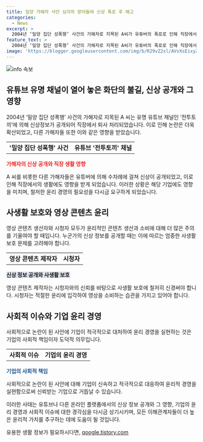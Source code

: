 ```yaml
---
title: 밀양 가해자 사안 심각히 받아들여 신상 폭로 후 해고
categories:
  - News
excerpt: >
  2004년 ‘밀양 집단 성폭행’ 사건의 가해자로 지목된 A씨가 유튜버의 폭로로 인해 직장에서 해고되었다. 이후 다른 가해자들도 비슷한 상황을 겪었다. 이 사건은 과거에 발생한 것이지만 여전히 사회적 이슈로 남아 있으며, 가해자들의 행동에 대한 후속 조치와 사회적 책임에 대한 논의가 진행 중이다.
feature_text: >
  2004년 ‘밀양 집단 성폭행’ 사건의 가해자로 지목된 A씨가 유튜버의 폭로로 인해 직장에서 해고되었다. 이후 다른 가해자들도 비슷한 상황을 겪었다. 이 사건은 과거에 발생한 것이지만 여전히 사회적 이슈로 남아 있으며, 가해자들의 행동에 대한 후속 조치와 사회적 책임에 대한 논의가 진행 중이다.
image: 'https://blogger.googleusercontent.com/img/b/R29vZ2xl/AVvXsEixyZcFfHzMRdzZMjFBmAUKJYCLCGyLL1o632UiGVXcaFdKo_bkvkuCioo0uUKlGfBVcT3P84aROyZIXSBEx3Aw5nCQ3pTgDom1WDC4m8eifvWiAmWEEVb4x6G_l8C0QH225ldMjyaFvpxGEBGNO37VmDTDMHGhJPq73UglMfDca1-0aw/s1600/blogspot.png'
---
```


<p><img src="https://blogger.googleusercontent.com/img/b/R29vZ2xl/AVvXsEixyZcFfHzMRdzZMjFBmAUKJYCLCGyLL1o632UiGVXcaFdKo_bkvkuCioo0uUKlGfBVcT3P84aROyZIXSBEx3Aw5nCQ3pTgDom1WDC4m8eifvWiAmWEEVb4x6G_l8C0QH225ldMjyaFvpxGEBGNO37VmDTDMHGhJPq73UglMfDca1-0aw/s1600/blogspot.png" alt="info 속보" /></p>

<h2 data-ke-size="size26">유튜브 유명 채널이 열어 놓은 화단의 불길, 신상 공개와 그 영향</h2>

<p data-ke-size="size16">2004년 ‘밀양 집단 성폭행’ 사건의 가해자로 지목된 A 씨는 유명 유튜브 채널인 ‘전투토끼’에 의해 신상정보가 공개되어 직장에서 퇴사 처리되었습니다. 이로 인해 논란은 더욱 확산되었고, 다른 가해자들 또한 이와 같은 영향을 받았습니다.</p>

<table>
    <tr>
        <td style="text-align: center; height: 17px;"><b>'밀양 집단 성폭행' 사건</b></td>
        <td style="text-align: center; height: 17px;"><b>유튜브 '전투토끼' 채널</b></td>
    </tr>
</table>

<p><b><span style="color: #ee2323;">가해자의 신상 공개와 직장 생활 영향</span></b></p>

<p data-ke-size="size16">A 씨를 비롯한 다른 가해자들은 유튜버에 의해 수차례에 걸쳐 신상이 공개되었고, 이로 인해 직장에서의 생활에도 영향을 받게 되었습니다. 이러한 상황은 해당 기업에도 영향을 미치며, 철저한 윤리 경영의 필요성을 다시금 요구하게 되었습니다.</p>

<h2 data-ke-size="size26">사생활 보호와 영상 콘텐츠 윤리</h2>

<p data-ke-size="size16">영상 콘텐츠 생산자와 시청자 모두가 윤리적인 콘텐츠 생산과 소비에 대해 더 많은 주의를 기울여야 할 때입니다. 누군가의 신상 정보를 공개할 때는 이에 따르는 엄중한 사생활 보호 문제를 고려해야 합니다.</p>

<table>
    <tr>
        <td style="text-align: center; height: 17px;"><b>영상 콘텐츠 제작자</b></td>
        <td style="text-align: center; height: 17px;"><b>시청자</b></td>
    </tr>
</table>

<p><b><span style="background-color: #21538527;">신상 정보 공개와 사생활 보호</span></b></p>

<p data-ke-size="size16">영상 콘텐츠 제작자는 시청자와의 신뢰를 바탕으로 사생활 보호에 철저히 신경써야 합니다. 시청자는 적절한 윤리에 입각하여 영상을 소비하는 습관을 가지고 있어야 합니다.</p>

<h2 data-ke-size="size26">사회적 이슈와 기업 윤리 경영</h2>

<p data-ke-size="size16">사회적으로 논란이 된 사안에 기업이 적극적으로 대처하여 윤리 경영을 실현하는 것은 기업의 사회적 책임이자 도덕적 의무입니다.</p>

<table>
    <tr>
        <td style="text-align: center; height: 17px;"><b>사회적 이슈</b></td>
        <td style="text-align: center; height: 17px;"><b>기업의 윤리 경영</b></td>
    </tr>
</table>

<p><b><span style="color: #1a5490;">기업의 사회적 책임</span></b></p>

<p data-ke-size="size16">사회적으로 논란이 된 사안에 대해 기업이 신속하고 적극적으로 대응하여 윤리적 경영을 실현함으로써 신뢰받는 기업으로 거듭날 수 있습니다.</p>

<p data-ke-size="size16">이러한 사태는 유튜브나 다른 온라인 플랫폼에서의 신상 정보 공개와 그 영향, 기업의 윤리 경영과 사회적 이슈에 대한 경각심을 다시금 상기시키며, 모든 이해관계자들이 더 높은 윤리적 가치를 추구하는 데에 도움이 될 것입니다.</p>
유용한 생활 정보가 필요하시다면, <a href="https://qoogle.tistory.com" rel="dofollow">qoogle.tistory.com</a>


